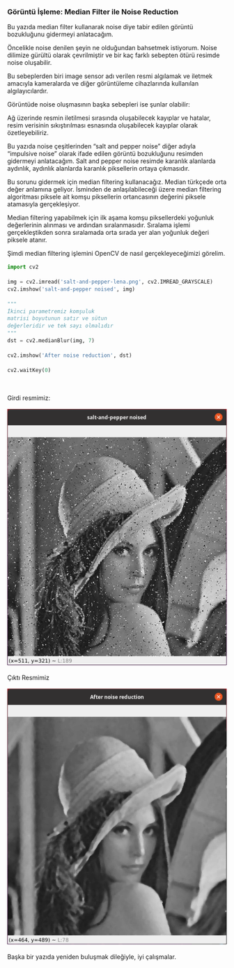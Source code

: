 ### Görüntü İşleme: Median Filter ile Noise Reduction

Bu yazıda median filter kullanarak noise diye tabir edilen görüntü bozukluğunu gidermeyi anlatacağım.

Öncelikle noise denilen şeyin ne olduğundan bahsetmek istiyorum. Noise dilimize gürültü olarak çevrilmiştir ve bir kaç farklı sebepten ötürü resimde noise oluşabilir.

Bu sebeplerden biri image sensor adı verilen resmi algılamak ve iletmek amacıyla kameralarda ve diğer görüntüleme cihazlarında kullanılan algılayıcılardır.

Görüntüde noise oluşmasının başka sebepleri ise şunlar olabilir:

Ağ üzerinde resmin iletilmesi sırasında oluşabilecek kayıplar ve hatalar, resim verisinin sıkıştırılması esnasında oluşabilecek kayıplar olarak özetleyebiliriz.

Bu yazıda noise çeşitlerinden “salt and pepper noise” diğer adıyla “impulsive noise” olarak ifade edilen görüntü bozukluğunu resimden gidermeyi anlatacağım. Salt and pepper noise resimde karanlık alanlarda aydınlık, aydınlık alanlarda karanlık piksellerin ortaya çıkmasıdır.

Bu sorunu gidermek için median filtering kullanacağız. Median türkçede orta değer anlamına geliyor. İsminden de anlaşılabileceği üzere median filtering algoritması piksele ait komşu piksellerin ortancasının değerini piksele atamasıyla gerçekleşiyor.

Median filtering yapabilmek için ilk aşama komşu piksellerdeki yoğunluk değerlerinin alınması ve ardından sıralanmasıdır. Sıralama işlemi gerçekleştikden sonra sıralamada orta sırada yer alan yoğunluk değeri piksele atanır.

Şimdi median filtering işlemini OpenCV de nasıl gerçekleyeceğimizi görelim.

```py
import cv2

img = cv2.imread('salt-and-pepper-lena.png', cv2.IMREAD_GRAYSCALE)
cv2.imshow('salt-and-pepper noised', img)

"""
İkinci parametremiz komşuluk
matrisi boyutunun satır ve sütun
değerleridir ve tek sayı olmalıdır
"""
dst = cv2.medianBlur(img, 7)

cv2.imshow('After noise reduction', dst)

cv2.waitKey(0)
```
<br/><br/>
Girdi resmimiz:
<br/><br/>
![Salt and Pepper Noised Lena](salt-and-pepper-noised-lena.png)
<br/><br/>
Çıktı Resmimiz
<br/><br/>
![After Noise Reduction Lena](after-noise-reduction-lena.png)
<br/><br/>
Başka bir yazıda yeniden buluşmak dileğiyle, iyi çalışmalar.
